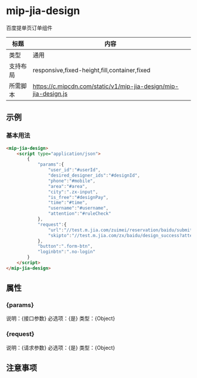 # mip-jia-design

百度提单页订单组件

标题|内容
----|----
类型|通用
支持布局|responsive,fixed-height,fill,container,fixed
所需脚本|https://c.mipcdn.com/static/v1/mip-jia-design/mip-jia-design.js

## 示例

### 基本用法
```html
<mip-jia-design>
    <script type="application/json">
        {
            "params":{
                "user_id":"#userId",
                "desired_designer_ids":"#designId",
                "phone":"#mobile",
                "area":"#area",
                "city":".zx-input",
                "is_free":"#designPay",
                "time":"#time",
                "username":"#username",
                "attention":"#ruleCheck"
            },
            "request":{
                "url":"//test.m.jia.com/zuimei/reservation/baidu/submit",
                "skipto":"//test.m.jia.com/zx/baidu/design_success?attention=$#ruleCheck$"
            },
            "button":".form-btn",
            "loginbtn":".no-login"
        }
    </script>
</mip-jia-design>
```

## 属性

### {params}

说明：{接口参数}
必选项：{是}
类型：{Object}

### {request}

说明：{请求参数}
必选项：{是}
类型：{Object}


## 注意事项

